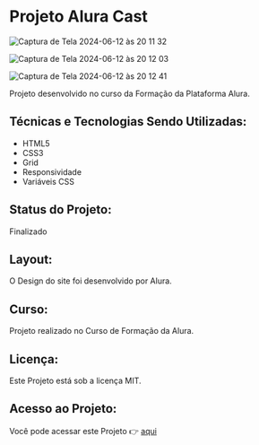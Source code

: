 # Projeto Alura Cast

![Captura de Tela 2024-06-12 às 20 11 32](https://github.com/paulateshima/alura-cast/assets/170154538/b1e22881-09d5-47ea-9748-70ca122374ae)

![Captura de Tela 2024-06-12 às 20 12 03](https://github.com/paulateshima/alura-cast/assets/170154538/db555e71-2179-4d39-81ae-01d3ee13bb79)

![Captura de Tela 2024-06-12 às 20 12 41](https://github.com/paulateshima/alura-cast/assets/170154538/30378b58-0354-4561-b004-2ebecf613ce7)

Projeto desenvolvido no curso da Formação da Plataforma Alura.

## Técnicas e Tecnologias Sendo Utilizadas:

* HTML5
* CSS3
* Grid
* Responsividade
* Variáveis CSS

## Status do Projeto:

Finalizado

## Layout:

O Design do site foi desenvolvido por Alura.

## Curso:

Projeto realizado no Curso de Formação da Alura.

## Licença:

Este Projeto está sob a licença MIT.

## Acesso ao Projeto:

Você pode acessar este Projeto 👉 [aqui](https://alura-cast-omega-seven.vercel.app/)
